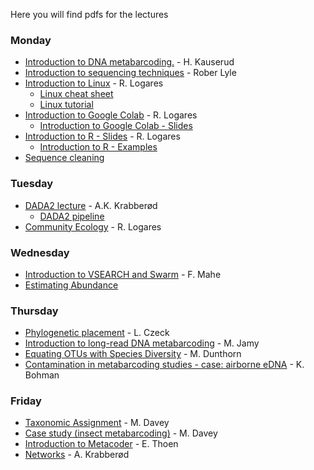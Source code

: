 Here you will find pdfs for the lectures

### Monday
- [Introduction to DNA metabarcoding.](../Lectures/Lecture_pdfs/Intro_lecture.pdf) - H. Kauserud
- [Introduction to sequencing techniques](../Lectures/Lecture_pdfs/20230417_Lyle_v2.pdf) - Rober Lyle
- [Introduction to Linux](../Lectures/Intro.to.unix/intro.to.unix.pdf) - R. Logares
  - [Linux cheat sheet](../Lectures/Intro.to.unix/Unix_cheat_sheet.pdf)
  - [Linux tutorial](../Lectures/Intro.to.unix/unix.commands.and.tutorial.txt)
- [Introduction to Google Colab](../Lectures/Intro.to.colab/) - R. Logares
  - [Introduction to Google Colab - Slides](../Lectures/Intro.to.colab/Intro.to.google.colab.pdf) 
- [Introduction to R - Slides](../Lectures/intro.to.R/intro.to.R.pdf) - R. Logares
  - [Introduction to R - Examples](../Lectures/intro.to.R/Intro.to.R.BIO9905MERG1_V23.R)
- [Sequence cleaning](../Lectures/cutadapt.and.seq.cleaning/)
### Tuesday
- [DADA2 lecture](../Lectures/Lecture_pdfs/DADA2_lecture_V23.pdf) - A.K. Krabberød
  - [DADA2 pipeline](../Dada2_Pipeline/)
- [Community Ecology](./community.ecology.intro/Community.Ecology.short.pdf) - R. Logares
### Wednesday
- [Introduction to VSEARCH and Swarm](../Lectures/Lecture_pdfs/bio9901merg1-2023-vsearch-swarm.pdf) - F. Mahe
- [Estimating Abundance](./Estimating_abundance/Estimating_abundance_20230416.pdf)
### Thursday
- [Phylogenetic placement](./Lecture_pdfs/Lucas_Czeck_placement_share.pdf) - L. Czeck
- [Introduction to long-read DNA metabarcoding](./Lecture_pdfs/Jamy_Long-read_metabarcoding.pdf) - M. Jamy 
- [Equating OTUs with Species Diversity](./Lecture_pdfs/dunthorn_clustering_talk_Oslo_2023.pdf) - M. Dunthorn
- [Contamination in metabarcoding studies - case: airborne eDNA](./Lecture_pdfs/kbohmann_2023_reduced_file_size.pdf) - K. Bohman
### Friday
- [Taxonomic Assignment](./Lecture_pdfs/Davey_metabarcoding_course_taxonomic_assignment_20042023.pdf) - M. Davey
- [Case study (insect metabarcoding)](./Lecture_pdfs/Davey_NorIns_Case_Study_20042023.pdf) - M. Davey
- [Introduction to Metacoder](./Lecture_pdfs/Introduction_to_Metacoder.pdf) - E. Thoen
- [Networks](./Lecture_pdfs/Krabberod_Networks_Bio9905_V23.pdf) - A. Krabberød
